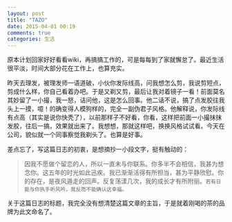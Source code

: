 ```yaml
---
layout: post
title: "TAZO"
date: 2015-04-01 00:19
comments: true
categories: 生活
---
```

原本计划回家好好看看wiki，再搞搞工作的，可是每每到了家就懈怠了。最近生活很平淡，时间大部分花在工作上，也算充实。
<!--more-->
昨天去理发，被理发师一语道破，小伙你发际线高，问我想怎么剪，我说剪短点，剪成什么样，你自己看着办吧。于是又剃又剪，最后让我对着镜子一看！前面莫名其妙留了一小撮，我一怒，诘问他，这是怎么回事。他二话不说，搞了点发胶往我头上一摸，噫！的确变得人模狗样的，完全一副伪君子风格。他解释说，你发际线有点高（其实是说你快秃了），以前那样子不好看，你看，这样把前面一小撮抹抹发胶，往后一搞，效果就出来了。我想想，那就这样吧，换换风格试试看。今天在公司，貌似就一个同事察觉我剃头了。也算是好事。

差点忘了，写这篇日志的初衷，是想摘抄一小段文字，挺有触动的：
>因我不愿做个留恋的人，所以一直未与你联系。你多半不会相信，我甚为想念你。这五年的时光如此迅疾。我已渐渐活得有所担当，甚为平静欣慰。你的存在，是夜风遁走的回声。反复荡漾几次，我的成长才有所附丽。`若有日能与你执手听风吟，我反而不能确认这幸福。`

关于这篇日志的标题，我完全没有想清楚这篇文章的主旨，于是就着刚喝的茶的品牌为此文命名了。


